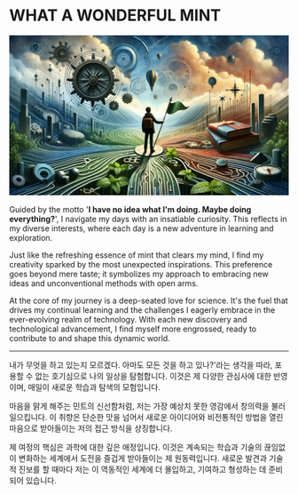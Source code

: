 # WHAT A WONDERFUL MINT

![WHAT A WONDERFUL MINT](958eefb1-7780-4ccd-8b5d-7b30c148f62f.webp)

Guided by the motto '**I have no idea what I'm doing. Maybe doing everything?**', I navigate my days with an insatiable curiosity. This reflects in my diverse interests, where each day is a new adventure in learning and exploration.

Just like the refreshing essence of mint that clears my mind, I find my creativity sparked by the most unexpected inspirations. This preference goes beyond mere taste; it symbolizes my approach to embracing new ideas and unconventional methods with open arms.

At the core of my journey is a deep-seated love for science. It's the fuel that drives my continual learning and the challenges I eagerly embrace in the ever-evolving realm of technology. With each new discovery and technological advancement, I find myself more engrossed, ready to contribute to and shape this dynamic world.

---

내가 무엇을 하고 있는지 모르겠다. 아마도 모든 것을 하고 있나?'라는 생각을 따라, 포용할 수 없는 호기심으로 나의 일상을 탐험합니다. 이것은 제 다양한 관심사에 대한 반영이며, 매일이 새로운 학습과 탐색의 모험입니다.

마음을 맑게 해주는 민트의 신선함처럼, 저는 가장 예상치 못한 영감에서 창의력을 불러일으킵니다. 이 취향은 단순한 맛을 넘어서 새로운 아이디어와 비전통적인 방법을 열린 마음으로 받아들이는 저의 접근 방식을 상징합니다.

제 여정의 핵심은 과학에 대한 깊은 애정입니다. 이것은 계속되는 학습과 기술의 끊임없이 변화하는 세계에서 도전을 즐겁게 받아들이는 제 원동력입니다. 새로운 발견과 기술적 진보를 할 때마다 저는 이 역동적인 세계에 더 몰입하고, 기여하고 형성하는 데 준비되어 있습니다.

<!---
mintspec/mintspec is a ✨ special ✨ repository because its `README.md` (this file) appears on your GitHub profile.
You can click the Preview link to take a look at your changes.
--->
